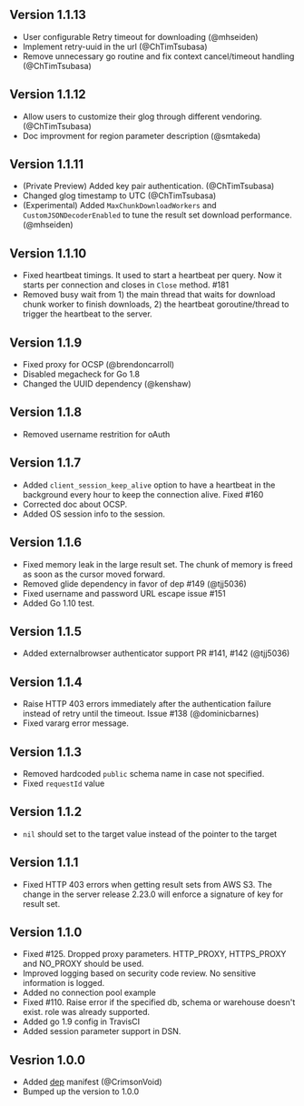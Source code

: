 ## Version 1.1.13
- User configurable Retry timeout for downloading (@mhseiden)
- Implement retry-uuid in the url (@ChTimTsubasa)
- Remove unnecessary go routine and fix context cancel/timeout handling (@ChTimTsubasa)

## Version 1.1.12
- Allow users to customize their glog through different vendoring. (@ChTimTsubasa)
- Doc improvment for region parameter description (@smtakeda)

## Version 1.1.11

- (Private Preview) Added key pair authentication. (@ChTimTsubasa)
- Changed glog timestamp to UTC (@ChTimTsubasa)
- (Experimental) Added `MaxChunkDownloadWorkers` and `CustomJSONDecoderEnabled` to tune the result set download performance. (@mhseiden)

## Version 1.1.10

- Fixed heartbeat timings. It used to start a heartbeat per query. Now it starts per connection and closes in `Close` method. #181 
- Removed busy wait from 1) the main thread that waits for download chunk worker to finish downloads, 2) the heartbeat goroutine/thread to trigger the heartbeat to the server.

## Version 1.1.9

- Fixed proxy for OCSP (@brendoncarroll)
- Disabled megacheck for Go 1.8
- Changed the UUID dependency (@kenshaw)

## Version 1.1.8

- Removed username restrition for oAuth

## Version 1.1.7

- Added `client_session_keep_alive` option to have a heartbeat in the background every hour to keep the connection alive. Fixed #160
- Corrected doc about OCSP.
- Added OS session info to the session.

## Version 1.1.6

- Fixed memory leak in the large result set. The chunk of memory is freed as soon as the cursor moved forward.
- Removed glide dependency in favor of dep #149 (@tjj5036)
- Fixed username and password URL escape issue #151
- Added Go 1.10 test.

## Version 1.1.5

- Added externalbrowser authenticator support PR #141, #142 (@tjj5036)

## Version 1.1.4

- Raise HTTP 403 errors immediately after the authentication failure instead of retry until the timeout. Issue #138 (@dominicbarnes)
- Fixed vararg error message.

## Version 1.1.3

- Removed hardcoded `public` schema name in case not specified.
- Fixed `requestId` value

## Version 1.1.2

- `nil` should set to the target value instead of the pointer to the target

## Version 1.1.1

- Fixed HTTP 403 errors when getting result sets from AWS S3. The change in the server release 2.23.0 will enforce a signature of key for result set.

## Version 1.1.0

- Fixed #125. Dropped proxy parameters. HTTP_PROXY, HTTPS_PROXY and NO_PROXY should be used.
- Improved logging based on security code review. No sensitive information is logged.
- Added no connection pool example
- Fixed #110. Raise error if the specified db, schema or warehouse doesn't exist. role was already supported.
- Added go 1.9 config in TravisCI
- Added session parameter support in DSN.

## Vesrion 1.0.0

- Added [dep](https://github.com/golang/dep) manifest (@CrimsonVoid)
- Bumped up the version to 1.0.0
